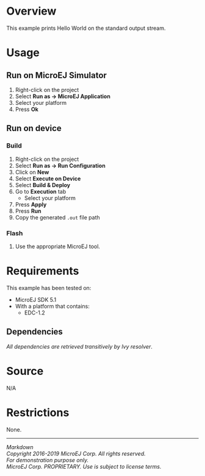 # Overview

This example prints Hello World on the standard output stream.

# Usage

## Run on MicroEJ Simulator

1. Right-click on the project
2. Select **Run as -> MicroEJ Application**
3. Select your platform 
4. Press **Ok**

## Run on device

### Build

1. Right-click on the project
2. Select **Run as -> Run Configuration** 
3. Click on **New**
4. Select **Execute on Device**
5. Select **Build & Deploy**
6. Go to **Execution** tab
    * Select your platform 
7. Press **Apply**
8. Press **Run**
9. Copy the generated `.out` file path

### Flash

1. Use the appropriate MicroEJ tool.

# Requirements

This example has been tested on:

* MicroEJ SDK 5.1
* With a platform that contains:
    * EDC-1.2

## Dependencies

_All dependencies are retrieved transitively by Ivy resolver_.

# Source

N/A

# Restrictions

None. 

---  
_Markdown_   
_Copyright 2016-2019 MicroEJ Corp. All rights reserved._   
_For demonstration purpose only._   
_MicroEJ Corp. PROPRIETARY. Use is subject to license terms._  